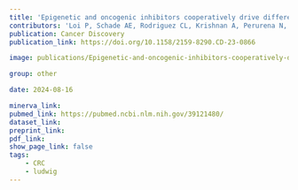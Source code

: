 ```yaml
---
title: 'Epigenetic and oncogenic inhibitors cooperatively drive differentiation and kill KRAS-mutant colorectal cancers'
contributors: 'Loi P, Schade AE, Rodriguez CL, Krishnan A, Perurena N, Nguyen VTM, Xu Y, Watanabe M, Davis RA, Gardner A, Pilla NF, Mattioli K, Popow O, Gunduz N, Lannagan TRM, Fitzgerald S, Sicinska ET, Lin J-R, Tan W, Brais LK, Haigis KM, Giannakis M, Ng K, Santagata S, Helin K, Sansom OJ, Cichowski K. (2024).'
publication: Cancer Discovery
publication_link: https://doi.org/10.1158/2159-8290.CD-23-0866

image: publications/Epigenetic-and-oncogenic-inhibitors-cooperatively-drive-differentiation-and-kill-KRAS-mutant-colorectal-cancers.PNG

group: other

date: 2024-08-16

minerva_link:
pubmed_link: https://pubmed.ncbi.nlm.nih.gov/39121480/
dataset_link: 
preprint_link:
pdf_link:
show_page_link: false
tags:
    - CRC
    - ludwig
---
```

